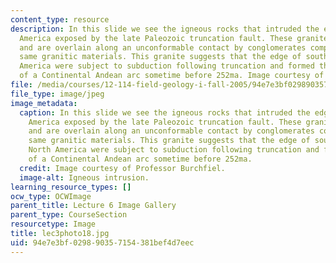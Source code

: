 ```yaml
---
content_type: resource
description: In this slide we see the igneous rocks that intruded the edge of North
  America exposed by the late Paleozoic truncation fault. These granites are ~252ma
  and are overlain along an unconformable contact by conglomerates composed of the
  same granitic materials. This granite suggests that the edge of south-western North
  America were subject to subduction following truncation and formed the beginnings
  of a Continental Andean arc sometime before 252ma. Image courtesy of Professor Burchfiel.
file: /media/courses/12-114-field-geology-i-fall-2005/94e7e3bf029890357154381bef4d7eec_lec3photo18.jpg
file_type: image/jpeg
image_metadata:
  caption: In this slide we see the igneous rocks that intruded the edge of North
    America exposed by the late Paleozoic truncation fault. These granites are ~252ma
    and are overlain along an unconformable contact by conglomerates composed of the
    same granitic materials. This granite suggests that the edge of south-western
    North America were subject to subduction following truncation and formed the beginnings
    of a Continental Andean arc sometime before 252ma.
  credit: Image courtesy of Professor Burchfiel.
  image-alt: Igneous intrusion.
learning_resource_types: []
ocw_type: OCWImage
parent_title: Lecture 6 Image Gallery
parent_type: CourseSection
resourcetype: Image
title: lec3photo18.jpg
uid: 94e7e3bf-0298-9035-7154-381bef4d7eec
---
```

